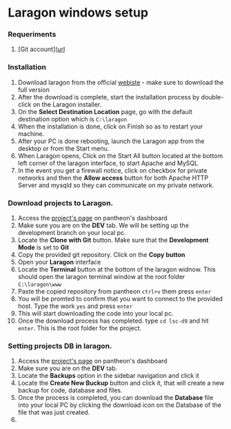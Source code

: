 # Laragon windows setup

### Requeriments 
1. [Git account]([url](https://github.com/)

### Installation
1. Download laragon from the official [webiste](https://laragon.org/download/index.html) - make sure to download the full version
2. After the download is complete, start the installation process by double-click on the Laragon installer.
3. On the **Select Destination Location** page, go with the default destination option which is `C:\laragon`
4. When the installation is done, click on Finish so as to restart your machine.
5. After your PC is done rebooting, launch the Laragon app from the desktop or from the Start menu. 
6. When Laragon opens, Click on the Start All button located at the bottom left corner of the laragon interface, to start Apache and MySQL
7.  In the event you get a firewall notice, click on checkbox for private networks and then the **Allow access** button for both Apache HTTP Server and mysqld so they can communicate on my private network.

### Download projects to Laragon.
1. Access the [project's page](https://dashboard.pantheon.io/sites/77d3f803-91a1-4ad9-a544-5a1a0b34a6ff#dev/code) on pantheon's dashboard
2. Make sure you are on the **DEV** tab. We will be setting up the development branch on your local pc.  
3. Locate the **Clone with Git** button. Make sure that the **Development Mode** is set to **Git**
4. Copy the provided git repository. Click on the **Copy button**
5. Open your **Laragon** interface
6. Locate the **Terminal** button at the bottom of the laragon widnow. This should open the laragon terminal window at the root folder `C:\laragon\www`
7. Paste the copied repository from pantheon `ctrl+v` them press `enter`
8. You will be promted to confirm that you want to connect to the provided host. Type the work `yes` and press `enter`
9. This will start downloading the code into your local pc. 
10. Once the download process has completed. type `cd lsc-d9` and hit `enter`. This is the root folder for the project. 

### Setting projects DB in laragon.
1. Access the [project's page](https://dashboard.pantheon.io/sites/77d3f803-91a1-4ad9-a544-5a1a0b34a6ff#dev/code) on pantheon's dashboard
2. Make sure you are on the **DEV** tab.
3. Locate the **Backups** option in the sidebar navigation and click it
4. Locate the **Create New Buckup** button and click it, that will create a new backup for code, database and files. 
5. Once the process is completed, you can download the **Database** file into your local PC by clicking the download icon on the Database of the file that was just created.
6. 
